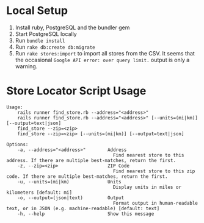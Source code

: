 # Local Setup

1. Install ruby, PostgreSQL and the bundler gem
1. Start PostgreSQL locally
1. Run `bundle install`
1. Run `rake db:create db:migrate`
1. Run `rake stores:import` to import all stores from the CSV. It seems that the 
occasional `Google API error: over query limit.` output is only a warning.

# Store Locator Script Usage

```
Usage:
    rails runner find_store.rb --address="<address>"
    rails runner find_store.rb --address="<address>" [--units=(mi|km)] [--output=text|json]
    find_store --zip=<zip>
    find_store --zip=<zip> [--units=(mi|km)] [--output=text|json]

Options:
    -a, --address="<address>"        Address
                                       Find nearest store to this address. If there are multiple best-matches, return the first.
    -z, --zip=<zip>                  ZIP Code
                                       Find nearest store to this zip code. If there are multiple best-matches, return the first.
    -u, --units=(mi|km)              Units
                                       Display units in miles or kilometers [default: mi]
    -o, --output=(json|text)         Output
                                       Format output in human-readable text, or in JSON (e.g. machine-readable) [default: text]
    -h, --help                       Show this message
```
